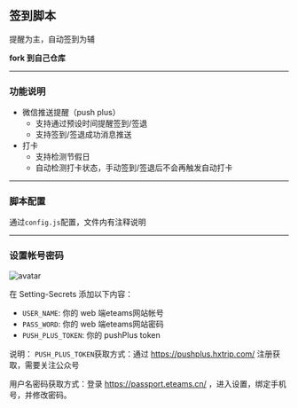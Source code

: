 ## 签到脚本
提醒为主，自动签到为辅

**fork 到自己仓库**

 ---

### 功能说明
 - 微信推送提醒（push plus）
   - 支持通过预设时间提醒签到/签退
   - 支持签到/签退成功消息推送
 - 打卡
   - 支持检测节假日
   - 自动检测打卡状态，手动签到/签退后不会再触发自动打卡

 ---

### 脚本配置
通过`config.js`配置，文件内有注释说明

 ---

### 设置帐号密码
![avatar](https://camo.githubusercontent.com/b9dbd1a272825b21076de631df1ab8bf581c9fbbdc4c384d4d07ee2aeb728fd9/687474703a2f2f74752e79616f68756f2e6d652f696d67732f323032302f30362f373438626639633063613631343363642e706e67)

在 Setting-Secrets 添加以下内容：
- `USER_NAME`: 你的 web 端eteams网站帐号
- `PASS_WORD`: 你的 web 端eteams网站密码
- `PUSH_PLUS_TOKEN`: 你的 pushPlus token

说明：
`PUSH_PLUS_TOKEN`获取方式：通过 https://pushplus.hxtrip.com/ 注册获取，需要关注公众号

用户名密码获取方式：登录 https://passport.eteams.cn/ ，进入设置，绑定手机号，并修改密码。
